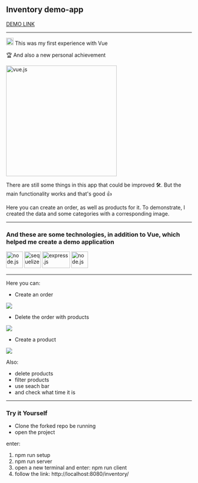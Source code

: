 <h2>Inventory demo-app</h2>

[DEMO LINK](https://vasylzinchenko.github.io/inventory/)
____________

<p><img src="https://cdn3d.iconscout.com/3d/free/thumb/vuejs-4387636-3640297.png" alt="vue3" width="20" height="20"/> This was my first experience with Vue</p>
<p>🏆 And also a new personal achievement</p>

<img src="" alt="vue.js" width="300" height="300"/>
<p>There are still some things in this app that could be improved 🛠️. But the main functionality works and that's good 👍</p>
Here you can create an order, as well as products for it. To demonstrate, I created the data and some categories with a corresponding image.

----

<h3>And these are some technologies, in addition to Vue, which helped me create a demo application</h3>
<p align="left">
<img src="https://nodejs.org/static/images/logo.svg" alt="node.js" width="45" height="45"/>
<img src="https://github.com/sequelize.png?s=20" alt="sequelize" width="45" height="45"/>
<img src="https://im4.ezgif.com/tmp/ezgif-4-bc430d5e-gif/download-png-638d8567b539e.png" alt="express.js" width="75" height="45"/>
<img src="https://www.postgresql.org/media/img/about/press/elephant.png" alt="node.js" width="45" height="45"/>

-----------
Here you can:

- Create an order

<img src="https://im2.ezgif.com/tmp/ezgif-2-613b543270.gif">
 
- Delete the order with products
  
<img src="https://im2.ezgif.com/tmp/ezgif-2-1ad92ff2f0.gif">

- Create a product

<img src="https://im2.ezgif.com/tmp/ezgif-2-7575bb2598.gif">
  
Also:

- delete products
- filter products
- use seach bar
- and check what time it is
  
-----
  
<h3>Try it Yourself</h3>

- Clone the forked repo be running
- open the project

enter: 
 1) npm run setup
 2) npm run server
 3) open a new terminal and enter: npm run client
 4) follow the link: http://localhost:8080/inventory/

